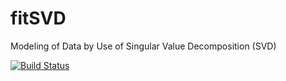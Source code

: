 # fitSVD
Modeling of Data by Use of Singular Value Decomposition (SVD)

[![Build Status](https://travis-ci.org/martejulie/fitSVD.svg)](https://travis-ci.org/martejulie/fitSVD)

